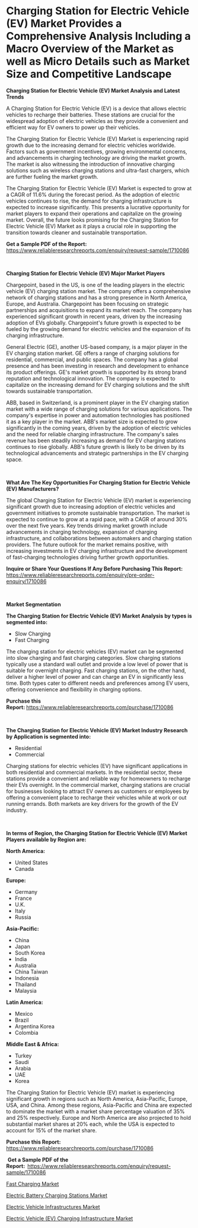 <p><h1>Charging Station for Electric Vehicle (EV) Market Provides a Comprehensive Analysis Including a Macro Overview of the Market as well as Micro Details such as Market Size and Competitive Landscape</h1></p><p><strong>Charging Station for Electric Vehicle (EV) Market Analysis and Latest Trends</strong></p>
<p><p>A Charging Station for Electric Vehicle (EV) is a device that allows electric vehicles to recharge their batteries. These stations are crucial for the widespread adoption of electric vehicles as they provide a convenient and efficient way for EV owners to power up their vehicles.</p><p>The Charging Station for Electric Vehicle (EV) Market is experiencing rapid growth due to the increasing demand for electric vehicles worldwide. Factors such as government incentives, growing environmental concerns, and advancements in charging technology are driving the market growth. The market is also witnessing the introduction of innovative charging solutions such as wireless charging stations and ultra-fast chargers, which are further fueling the market growth.</p><p>The Charging Station for Electric Vehicle (EV) Market is expected to grow at a CAGR of 11.6% during the forecast period. As the adoption of electric vehicles continues to rise, the demand for charging infrastructure is expected to increase significantly. This presents a lucrative opportunity for market players to expand their operations and capitalize on the growing market. Overall, the future looks promising for the Charging Station for Electric Vehicle (EV) Market as it plays a crucial role in supporting the transition towards cleaner and sustainable transportation.</p></p>
<p><strong>Get a Sample PDF of the Report:&nbsp;</strong> <a href="https://www.reliableresearchreports.com/enquiry/request-sample/1710086">https://www.reliableresearchreports.com/enquiry/request-sample/1710086</a></p>
<p>&nbsp;</p>
<p><strong>Charging Station for Electric Vehicle (EV) Major Market Players</strong></p>
<p><p>Chargepoint, based in the US, is one of the leading players in the electric vehicle (EV) charging station market. The company offers a comprehensive network of charging stations and has a strong presence in North America, Europe, and Australia. Chargepoint has been focusing on strategic partnerships and acquisitions to expand its market reach. The company has experienced significant growth in recent years, driven by the increasing adoption of EVs globally. Chargepoint's future growth is expected to be fueled by the growing demand for electric vehicles and the expansion of its charging infrastructure.</p><p>General Electric (GE), another US-based company, is a major player in the EV charging station market. GE offers a range of charging solutions for residential, commercial, and public spaces. The company has a global presence and has been investing in research and development to enhance its product offerings. GE's market growth is supported by its strong brand reputation and technological innovation. The company is expected to capitalize on the increasing demand for EV charging solutions and the shift towards sustainable transportation.</p><p>ABB, based in Switzerland, is a prominent player in the EV charging station market with a wide range of charging solutions for various applications. The company's expertise in power and automation technologies has positioned it as a key player in the market. ABB's market size is expected to grow significantly in the coming years, driven by the adoption of electric vehicles and the need for reliable charging infrastructure. The company's sales revenue has been steadily increasing as demand for EV charging stations continues to rise globally. ABB's future growth is likely to be driven by its technological advancements and strategic partnerships in the EV charging space.</p></p>
<p>&nbsp;</p>
<p><strong>What Are The Key Opportunities For Charging Station for Electric Vehicle (EV) Manufacturers?</strong></p>
<p><p>The global Charging Station for Electric Vehicle (EV) market is experiencing significant growth due to increasing adoption of electric vehicles and government initiatives to promote sustainable transportation. The market is expected to continue to grow at a rapid pace, with a CAGR of around 30% over the next five years. Key trends driving market growth include advancements in charging technology, expansion of charging infrastructure, and collaborations between automakers and charging station providers. The future outlook for the market remains positive, with increasing investments in EV charging infrastructure and the development of fast-charging technologies driving further growth opportunities.</p></p>
<p><strong>Inquire or Share Your Questions If Any Before Purchasing This Report:</strong> <a href="https://www.reliableresearchreports.com/enquiry/pre-order-enquiry/1710086">https://www.reliableresearchreports.com/enquiry/pre-order-enquiry/1710086</a></p>
<p>&nbsp;</p>
<p><strong>Market Segmentation</strong></p>
<p><strong>The Charging Station for Electric Vehicle (EV) Market Analysis by types is segmented into:</strong></p>
<p><ul><li>Slow Charging</li><li>Fast Charging</li></ul></p>
<p><p>The charging station for electric vehicles (EV) market can be segmented into slow charging and fast charging categories. Slow charging stations typically use a standard wall outlet and provide a low level of power that is suitable for overnight charging. Fast charging stations, on the other hand, deliver a higher level of power and can charge an EV in significantly less time. Both types cater to different needs and preferences among EV users, offering convenience and flexibility in charging options.</p></p>
<p><strong>Purchase this Report:&nbsp;</strong><a href="https://www.reliableresearchreports.com/purchase/1710086">https://www.reliableresearchreports.com/purchase/1710086</a></p>
<p>&nbsp;</p>
<p><strong>The Charging Station for Electric Vehicle (EV) Market Industry Research by Application is segmented into:</strong></p>
<p><ul><li>Residential</li><li>Commercial</li></ul></p>
<p><p>Charging stations for electric vehicles (EV) have significant applications in both residential and commercial markets. In the residential sector, these stations provide a convenient and reliable way for homeowners to recharge their EVs overnight. In the commercial market, charging stations are crucial for businesses looking to attract EV owners as customers or employees by offering a convenient place to recharge their vehicles while at work or out running errands. Both markets are key drivers for the growth of the EV industry.</p></p>
<p>&nbsp;</p>
<p><strong>In terms of Region, the Charging Station for Electric Vehicle (EV) Market Players available by Region are:</strong></p>
<p>
    <p> <strong> North America: </strong>
        <ul>
            <li>United States</li>
            <li>Canada</li>
        </ul>
        </p> 
    <p> <strong> Europe: </strong>
        <ul>
            <li>Germany</li>
            <li>France</li>
            <li>U.K.</li>
            <li>Italy</li>
            <li>Russia</li>
        </ul>
        </p> 
    <p> <strong> Asia-Pacific: </strong>
        <ul>
            <li>China</li>
            <li>Japan</li>
            <li>South Korea</li>
            <li>India</li>
            <li>Australia</li>
            <li>China Taiwan</li>
            <li>Indonesia</li>
            <li>Thailand</li>
            <li>Malaysia</li>
        </ul>
        </p> 
    <p> <strong> Latin America: </strong>
        <ul>
            <li>Mexico</li>
            <li>Brazil</li>
            <li>Argentina Korea</li>
            <li>Colombia</li>
        </ul>
        </p> 
    <p> <strong> Middle East & Africa: </strong>
        <ul>
            <li>Turkey</li>
            <li>Saudi</li>
            <li>Arabia</li>
            <li>UAE</li>
            <li>Korea</li>
        </ul>
    </p>
    </p>
<p><p>The Charging Station for Electric Vehicle (EV) market is experiencing significant growth in regions such as North America, Asia-Pacific, Europe, USA, and China. Among these regions, Asia-Pacific and China are expected to dominate the market with a market share percentage valuation of 35% and 25% respectively. Europe and North America are also projected to hold substantial market shares at 20% each, while the USA is expected to account for 15% of the market share.</p></p>
<p><strong>Purchase this Report: </strong><a href="https://www.reliableresearchreports.com/purchase/1710086">https://www.reliableresearchreports.com/purchase/1710086</a></p>
<p>&nbsp;<strong>Get a Sample PDF of the Report:&nbsp;&nbsp;</strong><a href="https://www.reliableresearchreports.com/enquiry/request-sample/1710086">https://www.reliableresearchreports.com/enquiry/request-sample/1710086</a></p>
<p><strong></strong></p>
<p><p><a href="https://github.com/guneycigdem35/Market-Research-Report-List-2/blob/main/fast-charging-market.md">Fast Charging Market</a></p><p><a href="https://github.com/Paul14Anderson63/Market-Research-Report-List-3/blob/main/electric-battery-charging-stations-market.md">Electric Battery Charging Stations Market</a></p><p><a href="https://github.com/biheemgalvinlouises6hokrh3h/Market-Research-Report-List-1/blob/main/electric-vehicle-infrastructures-market.md">Electric Vehicle Infrastructures Market</a></p><p><a href="https://github.com/bentleemidoriestelle7o/Market-Research-Report-List-1/blob/main/electric-vehicle-ev-charging-infrastructure-market.md">Electric Vehicle (EV) Charging Infrastructure Market</a></p></p>